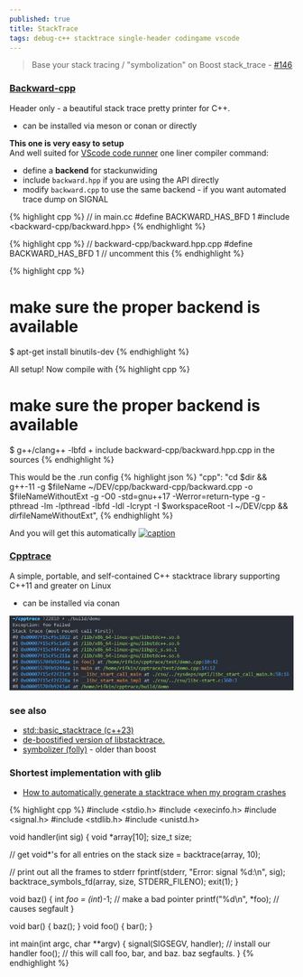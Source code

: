 ```yaml
---
published: true
title: StackTrace
tags: debug-c++ stacktrace single-header codingame vscode
---
```

> Base your stack tracing / "symbolization" on Boost stack_trace - [#146](https://github.com/doctest/doctest/issues/146)

### [Backward-cpp](https://github.com/bombela/backward-cpp?tab=readme-ov-file#backward-cpp-)
Header only - a beautiful stack trace pretty printer for C++.
- can be installed via meson or conan or directly

**This one is very easy to setup**  
And well suited  for  [VScode code runner](https://marketplace.visualstudio.com/items?itemName=formulahendry.code-runner) one liner compiler command:
- define a **backend** for stackunwiding
- include `backward.hpp` if you are using the API directly
- modify `backward.cpp` to use the same backend - if you want automated trace dump on SIGNAL


{% highlight cpp %}
// in main.cc
#define BACKWARD_HAS_BFD 1
#include <backward-cpp/backward.hpp>
{% endhighlight %}

{% highlight cpp %}
// backward-cpp/backward.hpp.cpp
#define BACKWARD_HAS_BFD 1    // uncomment this
{% endhighlight %}

{% highlight cpp %}
# make sure the proper backend is available
$ apt-get install binutils-dev
{% endhighlight %}

All setup! Now compile with
{% highlight cpp %}
# make sure the proper backend is available
$ g++/clang++ -lbfd + include backward-cpp/backward.hpp.cpp in the sources
{% endhighlight %}

This would be the .run config
{% highlight json %}
"cpp": "cd $dir && g++-11 -g $fileName ~/DEV/cpp/backward-cpp/backward.cpp -o $fileNameWithoutExt -g -O0 -std=gnu++17 -Werror=return-type -g -pthread -lm -lpthread -lbfd -ldl -lcrypt -I $workspaceRoot -I ~/DEV/cpp  && $dir$fileNameWithoutExt",
{% endhighlight %}

And you will get this automatically
[![caption](https://github.com/bombela/backward-cpp/raw/master/doc/pretty.png)](https://github.com/bombela/backward-cpp/tree/master?tab=readme-ov-file#backward-cpp-)

### [Cpptrace](https://github.com/jeremy-rifkin/cpptrace?tab=readme-ov-file#cpptrace-)
A simple, portable, and self-contained C++ stacktrace library supporting C++11 and greater on Linux
- can be installed via conan

[![caption](https://github.com/jeremy-rifkin/cpptrace/raw/main/res/from_current.png)](https://github.com/jeremy-rifkin/cpptrace?tab=readme-ov-file#30-second-overview)

### see also

- [std::basic_stacktrace (c++23)](https://en.cppreference.com/w/cpp/utility/basic_stacktrace)
- [de-boostified version of libstacktrace.](https://github.com/eyalroz/stacktrace/)
- [symbolizer (folly)](https://github.com/facebook/folly/tree/main/folly/experimental/symbolizer) - older than boost

### Shortest implementation with glib

- [How to automatically generate a stacktrace when my program crashes](https://stackoverflow.com/questions/77005/how-to-automatically-generate-a-stacktrace-when-my-program-crashes)

{% highlight cpp %}
#include <stdio.h>
#include <execinfo.h>
#include <signal.h>
#include <stdlib.h>
#include <unistd.h>


void handler(int sig) {
  void *array[10];
  size_t size;

  // get void*'s for all entries on the stack
  size = backtrace(array, 10);

  // print out all the frames to stderr
  fprintf(stderr, "Error: signal %d:\n", sig);
  backtrace_symbols_fd(array, size, STDERR_FILENO);
  exit(1);
}

void baz() {
 int *foo = (int*)-1; // make a bad pointer
  printf("%d\n", *foo);       // causes segfault
}

void bar() { baz(); }
void foo() { bar(); }


int main(int argc, char **argv) {
  signal(SIGSEGV, handler);   // install our handler
  foo(); // this will call foo, bar, and baz.  baz segfaults.
}
{% endhighlight %}

